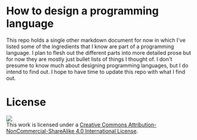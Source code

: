 How to design a programming language
====================================
This repo holds a single other markdown document for now in which I've listed some of the ingredients that I know are part of a programming language. I plan to flesh out the different parts into more detailed prose but for now they are mostly just bullet lists of things I thought of. I don't presume to know much about designing programming languages, but I do intend to find out. I hope to have time to update this repo with what I find out. 

License
=======
[![](http://i.creativecommons.org/l/by-nc-sa/4.0/88x31.png)](http://creativecommons.org/licenses/by-nc-sa/4.0/deed.en_US)  
This work is licensed under a [Creative Commons Attribution-NonCommercial-ShareAlike 4.0 International License](http://creativecommons.org/licenses/by-nc-sa/4.0/deed.en_US).
